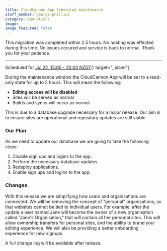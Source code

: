 ```yaml
---
title: CloudCannon App Scheduled maintenance
staff_member: george-phillips
category: Operations
image:
image_featured: false
---
```


This migration was completed within 2.5 hours. No hosting was effected during this time. No issues occured and service is back to normal. Thank you for your patience.

---

Scheduled for [Jul 22, 15:00 - 20:00 NZDT](https://everytimezone.com/s/ba680b09){: target="_blank"}

During the maintenance window the CloudCannon App will be set to a read-only state for up to 5 hours. This will mean the following:

* **Editing access will be disabled**
* Sites will be served as normal
* Builds and syncs will occur as normal

This is due to a database upgrade necessary for a major release. Our aim is to ensure sites are operational and repository updates are still viable.&nbsp;

### Our Plan

As we need to update our database we are going to take the following steps:

1. Disable sign ups and logins to the app.
2. Perform the necessary database updates.
3. Redeploy applications.
4. Enable sign ups and logins to the app.

### Changes

With this release we are simplifying how users and organisations are connected. We will be removing the concept of "personal" organisations, so that websites cannot be tied to individual users. For example, after the update a user named Jane will become the owner of a new organisation called "Jane's Organisation," that will contain all her personal sites. This will allow ownership transfers for personal sites, and the ability to brand your editing experience. We will also be providing a better onboarding experience for new signups.

A full change log will be available after release.
